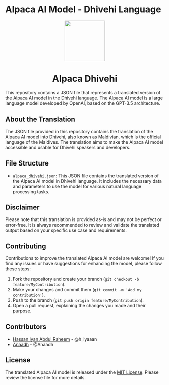 Alpaca AI Model - Dhivehi Language
==================================

<p align="center">
  <a href="https://github.com/Iyaaan/Alpaca-dhivehi">
    <img src="https://github.com/Iyaaan/Alpaca-dhivehi/blob/main/logo.png" width="128" />
  </a>
  <h1 align="center">Alpaca Dhivehi</h1>
</p>

This repository contains a JSON file that represents a translated version of the Alpaca AI model in the Dhivehi language. The Alpaca AI model is a large language model developed by OpenAI, based on the GPT-3.5 architecture.

About the Translation
---------------------

The JSON file provided in this repository contains the translation of the Alpaca AI model into Dhivehi, also known as Maldivian, which is the official language of the Maldives. The translation aims to make the Alpaca AI model accessible and usable for Dhivehi speakers and developers.

File Structure
--------------

*   `alpaca_dhivehi.json`: This JSON file contains the translated version of the Alpaca AI model in Dhivehi language. It includes the necessary data and parameters to use the model for various natural language processing tasks.

Disclaimer
----------

Please note that this translation is provided as-is and may not be perfect or error-free. It is always recommended to review and validate the translated output based on your specific use case and requirements.

Contributing
------------

Contributions to improve the translated Alpaca AI model are welcome! If you find any issues or have suggestions for enhancing the model, please follow these steps:

1.  Fork the repository and create your branch (`git checkout -b feature/MyContribution`).
2.  Make your changes and commit them (`git commit -m 'Add my contribution'`).
3.  Push to the branch (`git push origin feature/MyContribution`).
4.  Open a pull request, explaining the changes you made and their purpose.

Contributors
------------

-   [Hassan Iyan Abdul Raheem](https://twitter.com/h_iyaaan) - @h_iyaaan
-   [Anaadh](https://github.com/Anaadh) - @Anaadh

License
-------

The translated Alpaca AI model is released under the [MIT License](https://opensource.org/licenses/MIT). Please review the license file for more details.